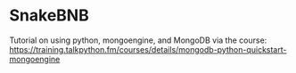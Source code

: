 # SnakeBNB
Tutorial on using python, mongoengine, and MongoDB via the course: https://training.talkpython.fm/courses/details/mongodb-python-quickstart-mongoengine
